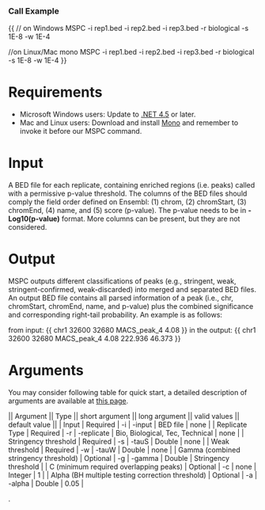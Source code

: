 ### Call Example
{{
// on Windows
MSPC -i rep1.bed -i rep2.bed -i rep3.bed -r biological -s 1E-8 -w 1E-4

//on Linux/Mac
mono MSPC -i rep1.bed -i rep2.bed -i rep3.bed -r biological -s 1E-8 -w 1E-4
}}


# Requirements

* Microsoft Windows users: Update to [.NET 4.5](http://www.microsoft.com/en-sg/download/details.aspx?id=30653) or later.
* Mac and Linux users: Download and install [Mono](http://www.mono-project.com) and remember to invoke it before our MSPC command.

# Input
A BED file for each replicate, containing enriched regions (i.e. peaks) called with a permissive p-value threshold. The columns of the BED files should comply the field order defined on Ensembl: (1) chrom, (2) chromStart, (3) chromEnd, (4) name, and (5) score (p-value). The p-value needs to be in **-Log10(p-value)** format. More columns can be present, but they are not considered.

# Output
MSPC outputs different classifications of peaks (e.g., stringent, weak, stringent-confirmed, weak-discarded) into merged and separated BED files. An output BED file contains all parsed information of a peak (i.e., chr, chromStart, chromEnd, name, and p-value) plus the combined significance and corresponding right-tail probability. An example is as follows: 

from input:
{{
chr1 32600 32680 MACS_peak_4 4.08
}}
in the output:
{{
chr1 32600 32680 MACS_peak_4 4.08 222.936 46.373
}}


# Arguments
You may consider following table for quick start, a detailed description of arguments are available at [this page](Arguments-in-details).

|| Argument || Type || short argument || long argument || valid values || default value ||
| Input | Required | -i | -input | BED file | none |
| Replicate Type | Required | -r | -replicate | Bio, Biological, Tec, Technical | none |
| Stringency threshold | Required | -s | -tauS | Double | none |
| Weak threshold | Required | -w | -tauW | Double | none |
| Gamma (combined stringency threshold) | Optional | -g | -gamma | Double | Stringency threshold |
| C (minimum required overlapping peaks) | Optional | -c | none | Integer | 1 |
| Alpha (BH multiple testing correction threshold) | Optional | -a | -alpha | Double | 0.05 |
 

 

.

 